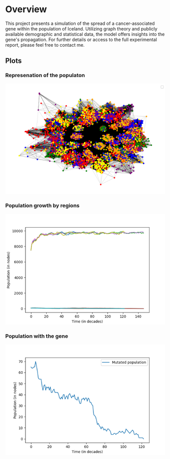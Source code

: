 # Overview

This project presents a simulation of the spread of a cancer-associated gene within the population of Iceland. Utilizing graph theory and publicly available demographic and statistical data, the model offers insights into the gene's propagation. For further details or access to the full experimental report, please feel free to contact me.

## Plots

### Represenation of the populaton
<p align="center">
  <img src="https://github.com/CommonDrum/iceland-gene-spread-model/blob/master/Graphs/population%20graph.png?raw=true" alt="Population Graph"/>
</p>

### Population growth by regions
<p align="center">
  <img src="https://github.com/CommonDrum/iceland-gene-spread-model/blob/master/Graphs/population%20with%20regions.png?raw=true" alt="Population Graph"/>
</p>

### Population with the gene
<p align="center">
  <img src="https://github.com/CommonDrum/iceland-gene-spread-model/blob/master/Graphs/gene%20population.png?raw=true" alt="Population Graph"/>
</p>
